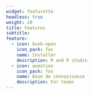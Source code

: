 ```yaml
---
widget: featurette
headless: true
weight: 20
title: Features
subtitle: 
feature:
  - icon: book-open
    icon_pack: fas
    name: Installer 
    description: R and R studio
  - icon: question
    icon_pack: fas
    name: Base de connaissance
    description: For teams
---
```

